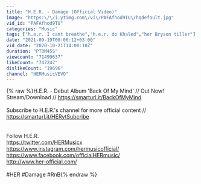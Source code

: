 ```yaml
---
title: "H.E.R. - Damage (Official Video)"
image: "https:\/\/i.ytimg.com\/vi\/PAFAfhod9TU\/hqdefault.jpg"
vid_id: "PAFAfhod9TU"
categories: "Music"
tags: ["h.e.r. I cant breathe","h.e.r. do Khaled","her Bryson tiller"]
date: "2021-09-19T00:06:12+03:00"
vid_date: "2020-10-21T14:00:10Z"
duration: "PT3M45S"
viewcount: "71499637"
likeCount: "747247"
dislikeCount: "19696"
channel: "HERMusicVEVO"
---
```

{% raw %}H.E.R. - Debut Album 'Back Of My Mind' // Out Now!<br />Stream/Download // <a rel="nofollow" target="blank" href="https://smarturl.it/BackOfMyMind">https://smarturl.it/BackOfMyMind</a> <br /><br />Subscribe to H.E.R.'s channel for more official content // <a rel="nofollow" target="blank" href="https://smarturl.it/HERytSubcribe">https://smarturl.it/HERytSubcribe</a><br /><br /><br />Follow H.E.R.<br /><a rel="nofollow" target="blank" href="https://twitter.com/HERMusicx">https://twitter.com/HERMusicx</a><br /><a rel="nofollow" target="blank" href="https://www.instagram.com/hermusicofficial/">https://www.instagram.com/hermusicofficial/</a><br /><a rel="nofollow" target="blank" href="https://www.facebook.com/officialHERmusic/">https://www.facebook.com/officialHERmusic/</a><br /><a rel="nofollow" target="blank" href="http://www.her-official.com/">http://www.her-official.com/</a><br /><br />#HER #Damage #RnB{% endraw %}
